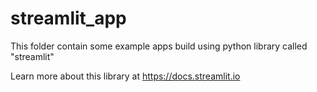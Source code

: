 # streamlit_app
This folder contain some example apps build using python library called "streamlit"

Learn more about this library at https://docs.streamlit.io
